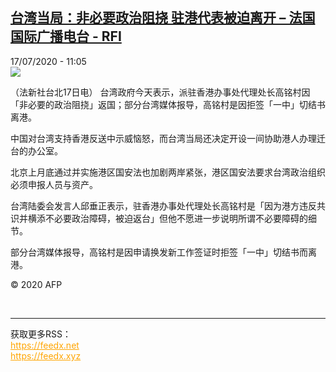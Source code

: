 <!--1594983316000-->
[台湾当局：非必要政治阻挠 驻港代表被迫离开 – 法国国际广播电台 - RFI](http://www.rfi.fr//cn/contenu/20200717-%E5%8F%B0%E6%B9%BE%E5%BD%93%E5%B1%80%E9%9D%9E%E5%BF%85%E8%A6%81%E6%94%BF%E6%B2%BB%E9%98%BB%E6%8C%A0-%E9%A9%BB%E6%B8%AF%E4%BB%A3%E8%A1%A8%E8%A2%AB%E8%BF%AB%E7%A6%BB%E5%BC%80)
------

<div>17/07/2020 - 11:05</div><img src="https://s.rfi.fr/media/display/a534298c-c816-11ea-94a4-005056bff430/w:310/p:16x9/int0010b.200717170502.jpg"><div class="t-content__body u-clearfix"><div class="m-interstitial"></div><p>（法新社台北17日电）    台湾政府今天表示，派驻香港办事处代理处长高铭村因「非必要的政治阻挠」返国；部分台湾媒体报导，高铭村是因拒签「一中」切结书离港。</p><p>    中国对台湾支持香港反送中示威恼怒，而台湾当局还决定开设一间协助港人办理迁台的办公室。</p><p>    北京上月底通过并实施港区国安法也加剧两岸紧张，港区国安法要求台湾政治组织必须申报人员与资产。</p><p>    台湾陆委会发言人邱垂正表示，驻香港办事处代理处长高铭村是「因为港方违反共识并横添不必要政治障碍，被迫返台」但他不愿进一步说明所谓不必要障碍的细节。</p><p>    部分台湾媒体报导，高铭村是因申请换发新工作签证时拒签「一中」切结书而离港。</p><p class="t-copyright">© 2020 AFP</p>        </div><br><hr><div>获取更多RSS：<br><a href="https://feedx.net" style="color:orange" target="_blank">https://feedx.net</a> <br><a href="https://feedx.xyz" style="color:orange" target="_blank">https://feedx.xyz</a><br></div>
